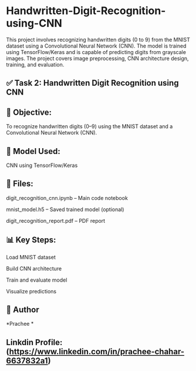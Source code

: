 # Handwritten-Digit-Recognition-using-CNN
This project involves recognizing handwritten digits (0 to 9) from the MNIST dataset using a Convolutional Neural Network (CNN). The model is trained using TensorFlow/Keras and is capable of predicting digits from grayscale images. The project covers image preprocessing, CNN architecture design, training, and evaluation.

 
## ✅ Task 2: Handwritten Digit Recognition using CNN

## 📌 Objective:

To recognize handwritten digits (0–9) using the MNIST dataset and a Convolutional Neural Network (CNN).

## 🧠 Model Used:

CNN using TensorFlow/Keras


## 📂 Files:

digit_recognition_cnn.ipynb – Main code notebook

mnist_model.h5 – Saved trained model (optional)

digit_recognition_report.pdf – PDF report


## 📊 Key Steps:

Load MNIST dataset

Build CNN architecture

Train and evaluate model

Visualize predictions

## 💼 Author
*Prachee *

## Linkdin Profile: (https://www.linkedin.com/in/prachee-chahar-6637832a1)
